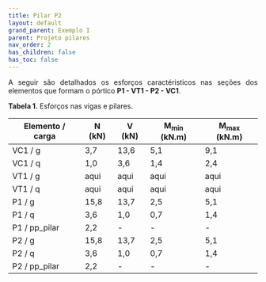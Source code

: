 ```yaml
---
title: Pilar P2
layout: default
grand_parent: Exemplo I
parent: Projeto pilares
nav_order: 2
has_children: false
has_toc: false
---
```


<!--Don't delete this script-->
<script src = "https://polyfill.io/v3/polyfill.min.js?features=es6"></script>
<script id = "MathJax-script" async src="https://cdn.jsdelivr.net/npm/mathjax@3/es5/tex-mml-chtml.js"></script>
<!--Don't delete this script-->

<p align = "justify">
A seguir são detalhados os esforços caractéristicos nas seções dos elementos que formam o pórtico <b>P1 - VT1 - P2 - VC1</b>.
</p>

<p align = "justify" id = "tab1"><b>Tabela 1.</b> Esforços nas vigas e pilares.</p>

<table style = "width:100%">
  <thead>
    <tr>
      <th>Elemento  / carga</th>
      <th>N (kN)</th>
      <th>V (kN)</th>
      <th>M<sub>min</sub> (kN.m)</th>
      <th>M<sub>max</sub> (kN.m)</th>
    </tr>
  </thead>
  <tbody>
    <tr>
      <td>VC1 / g</td>
      <td>3,7</td>
      <td>13,6</td>
      <td>5,1</td>
      <td>9,1</td>
    </tr>
    <tr>
      <td>VC1 / q</td>
      <td>1,0</td>
      <td>3,6</td>
      <td>1,4</td>
      <td>2,4</td>
    </tr>
    <tr>
      <td>VT1 / g</td>
      <td>aqui</td>
      <td>aqui</td>
      <td>aqui</td>
      <td>aqui</td>
    </tr>
    <tr>
      <td>VT1 / q</td>
      <td>aqui</td>
      <td>aqui</td>
      <td>aqui</td>
      <td>aqui</td>
    </tr>
    <tr>
      <td>P1 / g</td>
      <td>15,8</td>
      <td>13,7</td>
      <td>2,5</td>
      <td>5,1</td>
    </tr>
    <tr>
      <td>P1 / q</td>
      <td>3,6</td>
      <td>1,0</td>
      <td>0,7</td>
      <td>1,4</td>
    </tr>
    <tr>
      <td>P1 / pp_pilar</td>
      <td>2,2</td>
      <td>-</td>
      <td>-</td>
      <td>-</td>
    </tr>
    <tr>
      <td>P2 / g</td>
      <td>15,8</td>
      <td>13,7</td>
      <td>2,5</td>
      <td>5,1</td>
    </tr>
    <tr>
      <td>P2 / q</td>
      <td>3,6</td>
      <td>1,0</td>
      <td>0,7</td>
      <td>1,4</td>
    </tr>
    <tr>
      <td>P2 / pp_pilar</td>
      <td>2,2</td>
      <td>-</td>
      <td>-</td>
      <td>-</td>
    </tr>
  </tbody>
</table>
